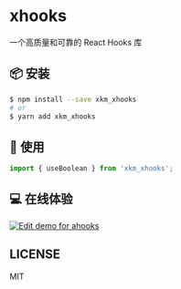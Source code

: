 # xhooks

一个高质量和可靠的 React Hooks 库

## 📦 安装

```bash
$ npm install --save xkm_xhooks
# or
$ yarn add xkm_xhooks
```

## 🔨 使用

```jsx | pure
import { useBoolean } from 'xkm_xhooks';
```

## 💻 在线体验

[![Edit demo for ahooks](https://codesandbox.io/static/img/play-codesandbox.svg)](https://codesandbox.io/p/devbox/xhooksti-yan-0-0-2-59kn5w)

## LICENSE

MIT
